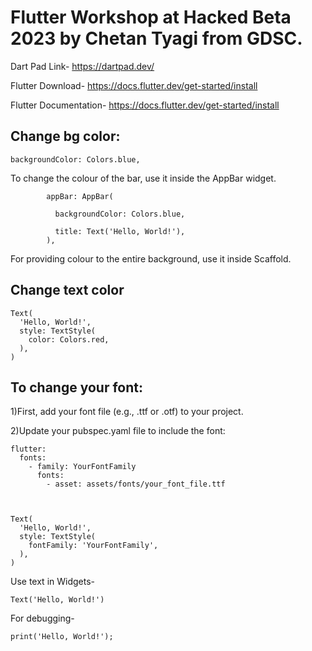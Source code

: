 # Flutter Workshop at Hacked Beta 2023 by Chetan Tyagi from GDSC.

Dart Pad Link- https://dartpad.dev/

Flutter Download- https://docs.flutter.dev/get-started/install

Flutter Documentation- https://docs.flutter.dev/get-started/install

## Change bg color:

`
backgroundColor: Colors.blue,
`

To change the colour of the bar, use it inside the AppBar widget.


```
        appBar: AppBar(
        
          backgroundColor: Colors.blue,
          
          title: Text('Hello, World!'),
        ),
 ```
 
For providing colour to the entire background, use it inside Scaffold.

## Change text color
```
Text(
  'Hello, World!',
  style: TextStyle(
    color: Colors.red, 
  ),
)
```

## To change your font:


1)First, add your font file (e.g., .ttf or .otf) to your project.

2)Update your pubspec.yaml file to include the font:

```
flutter:
  fonts:
    - family: YourFontFamily
      fonts:
        - asset: assets/fonts/your_font_file.ttf
        
```
```

Text(
  'Hello, World!',
  style: TextStyle(
    fontFamily: 'YourFontFamily',
  ),
)

```

Use text in Widgets-

```
Text('Hello, World!')
```

For debugging-

```
print('Hello, World!');
```
